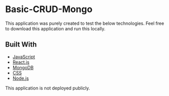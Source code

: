 # Basic-CRUD-Mongo

This application was purely created to test the below technologies. Feel free to download this application and run this locally. 

## Built With 
- [JavaScript](https://www.javascript.com/)
- [React.js](https://reactjs.org)
- [MongoDB](https://www.mongodb.com/)
- [CSS](https://developer.mozilla.org/en-US/docs/Web/CSS)
- [Node.js](https://nodejs.org/en/)


This application is not deployed publicly. 